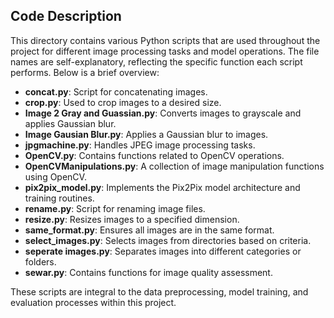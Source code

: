 ## Code Description

This directory contains various Python scripts that are used throughout the project for different image processing tasks and model operations. The file names are self-explanatory, reflecting the specific function each script performs. Below is a brief overview:

- **concat.py**: Script for concatenating images.
- **crop.py**: Used to crop images to a desired size.
- **Image 2 Gray and Guassian.py**: Converts images to grayscale and applies Gaussian blur.
- **Image Gausian Blur.py**: Applies a Gaussian blur to images.
- **jpgmachine.py**: Handles JPEG image processing tasks.
- **OpenCV.py**: Contains functions related to OpenCV operations.
- **OpenCVManipulations.py**: A collection of image manipulation functions using OpenCV.
- **pix2pix_model.py**: Implements the Pix2Pix model architecture and training routines.
- **rename.py**: Script for renaming image files.
- **resize.py**: Resizes images to a specified dimension.
- **same_format.py**: Ensures all images are in the same format.
- **select_images.py**: Selects images from directories based on criteria.
- **seperate images.py**: Separates images into different categories or folders.
- **sewar.py**: Contains functions for image quality assessment.

These scripts are integral to the data preprocessing, model training, and evaluation processes within this project.
